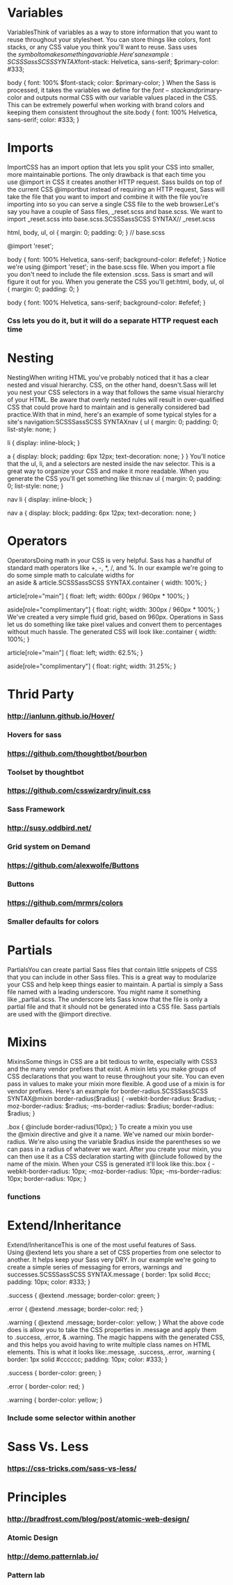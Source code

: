 # Variables
VariablesThink of variables as a way to store information that you want to reuse throughout your stylesheet. You can store things like colors, font stacks, or any CSS value you think you'll want to reuse. Sass uses the $ symbol to make something a variable. Here's an example:SCSSSassSCSS SYNTAX$font-stack:    Helvetica, sans-serif;
$primary-color: #333;

body {
  font: 100% $font-stack;
  color: $primary-color;
}
When the Sass is processed, it takes the variables we define for the $font-stackand $primary-color and outputs normal CSS with our variable values placed in the CSS. This can be extremely powerful when working with brand colors and keeping them consistent throughout the site.body {
  font: 100% Helvetica, sans-serif;
  color: #333;
}

# Imports
ImportCSS has an import option that lets you split your CSS into smaller, more maintainable portions. The only drawback is that each time you use @import in CSS it creates another HTTP request. Sass builds on top of the current CSS @importbut instead of requiring an HTTP request, Sass will take the file that you want to import and combine it with the file you're importing into so you can serve a single CSS file to the web browser.Let's say you have a couple of Sass files, _reset.scss and base.scss. We want to import _reset.scss into base.scss.SCSSSassSCSS SYNTAX// _reset.scss

html,
body,
ul,
ol {
   margin: 0;
  padding: 0;
}
// base.scss

@import 'reset';

body {
  font: 100% Helvetica, sans-serif;
  background-color: #efefef;
}
Notice we're using @import 'reset'; in the base.scss file. When you import a file you don't need to include the file extension .scss. Sass is smart and will figure it out for you. When you generate the CSS you'll get:html, body, ul, ol {
  margin: 0;
  padding: 0;
}

body {
  font: 100% Helvetica, sans-serif;
  background-color: #efefef;
}
### Css lets you do it, but it will do a separate HTTP request each time
# Nesting
NestingWhen writing HTML you've probably noticed that it has a clear nested and visual hierarchy. CSS, on the other hand, doesn't.Sass will let you nest your CSS selectors in a way that follows the same visual hierarchy of your HTML. Be aware that overly nested rules will result in over-qualified CSS that could prove hard to maintain and is generally considered bad practice.With that in mind, here's an example of some typical styles for a site's navigation:SCSSSassSCSS SYNTAXnav {
  ul {
    margin: 0;
    padding: 0;
    list-style: none;
  }

  li { display: inline-block; }

  a {
    display: block;
    padding: 6px 12px;
    text-decoration: none;
  }
}
You'll notice that the ul, li, and a selectors are nested inside the nav selector. This is a great way to organize your CSS and make it more readable. When you generate the CSS you'll get something like this:nav ul {
  margin: 0;
  padding: 0;
  list-style: none;
}

nav li {
  display: inline-block;
}

nav a {
  display: block;
  padding: 6px 12px;
  text-decoration: none;
}
# Operators
OperatorsDoing math in your CSS is very helpful. Sass has a handful of standard math operators like +, -, *, /, and %. In our example we're going to do some simple math to calculate widths for an aside & article.SCSSSassSCSS SYNTAX.container { width: 100%; }

article[role="main"] {
  float: left;
  width: 600px / 960px * 100%;
}

aside[role="complimentary"] {
  float: right;
  width: 300px / 960px * 100%;
}
We've created a very simple fluid grid, based on 960px. Operations in Sass let us do something like take pixel values and convert them to percentages without much hassle. The generated CSS will look like:.container {
  width: 100%;
}

article[role="main"] {
  float: left;
  width: 62.5%;
}

aside[role="complimentary"] {
  float: right;
  width: 31.25%;
}
# Thrid Party
### http://ianlunn.github.io/Hover/
### Hovers for sass
### https://github.com/thoughtbot/bourbon
### Toolset by thoughtbot
### https://github.com/csswizardry/inuit.css
### Sass Framework
### http://susy.oddbird.net/
### Grid system on Demand
### https://github.com/alexwolfe/Buttons
### Buttons
### https://github.com/mrmrs/colors
### Smaller defaults for colors
# Partials
PartialsYou can create partial Sass files that contain little snippets of CSS that you can include in other Sass files. This is a great way to modularize your CSS and help keep things easier to maintain. A partial is simply a Sass file named with a leading underscore. You might name it something like _partial.scss. The underscore lets Sass know that the file is only a partial file and that it should not be generated into a CSS file. Sass partials are used with the @import directive.
# Mixins
MixinsSome things in CSS are a bit tedious to write, especially with CSS3 and the many vendor prefixes that exist. A mixin lets you make groups of CSS declarations that you want to reuse throughout your site. You can even pass in values to make your mixin more flexible. A good use of a mixin is for vendor prefixes. Here's an example for border-radius.SCSSSassSCSS SYNTAX@mixin border-radius($radius) {
  -webkit-border-radius: $radius;
     -moz-border-radius: $radius;
      -ms-border-radius: $radius;
          border-radius: $radius;
}

.box { @include border-radius(10px); }
To create a mixin you use the @mixin directive and give it a name. We've named our mixin border-radius. We're also using the variable $radius inside the parentheses so we can pass in a radius of whatever we want. After you create your mixin, you can then use it as a CSS declaration starting with @include followed by the name of the mixin. When your CSS is generated it'll look like this:.box {
  -webkit-border-radius: 10px;
  -moz-border-radius: 10px;
  -ms-border-radius: 10px;
  border-radius: 10px;
}

### functions
# Extend/Inheritance
Extend/InheritanceThis is one of the most useful features of Sass. Using @extend lets you share a set of CSS properties from one selector to another. It helps keep your Sass very DRY. In our example we're going to create a simple series of messaging for errors, warnings and successes.SCSSSassSCSS SYNTAX.message {
  border: 1px solid #ccc;
  padding: 10px;
  color: #333;
}

.success {
  @extend .message;
  border-color: green;
}

.error {
  @extend .message;
  border-color: red;
}

.warning {
  @extend .message;
  border-color: yellow;
}
What the above code does is allow you to take the CSS properties in .message and apply them to .success, .error, & .warning. The magic happens with the generated CSS, and this helps you avoid having to write multiple class names on HTML elements. This is what it looks like:.message, .success, .error, .warning {
  border: 1px solid #cccccc;
  padding: 10px;
  color: #333;
}

.success {
  border-color: green;
}

.error {
  border-color: red;
}

.warning {
  border-color: yellow;
}
### Include some selector within another
# Sass Vs. Less
### https://css-tricks.com/sass-vs-less/
# Principles
### http://bradfrost.com/blog/post/atomic-web-design/
### Atomic Design
### http://demo.patternlab.io/
### Pattern lab
